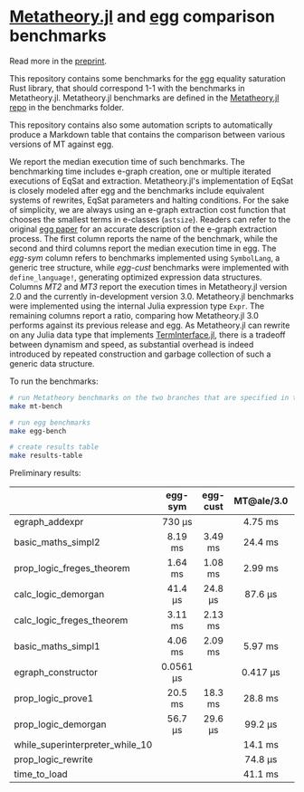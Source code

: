 # [Metatheory.jl](https://github.com/JuliaSymbolics/Metatheory.jl) and [egg](https://github.com/egraphs-good/egg) comparison benchmarks

Read more in the [preprint](https://arxiv.org/abs/2404.08751). 

This repository contains some benchmarks for the [egg](https://github.com/egraphs-good/egg) equality saturation Rust library, that should correspond 1-1 with the benchmarks in Metatheory.jl. 
Metatheory.jl benchmarks are defined in the [Metatheory.jl repo](https://github.com/JuliaSymbolics/Metatheory.jl) in the benchmarks folder.

This repository contains also some automation scripts to automatically produce a Markdown table that contains 
the comparison between various versions of MT against egg. 

We report the median execution time of such benchmarks. The benchmarking time includes e-graph creation, 
one or multiple iterated executions of EqSat and extraction. Metatheory.jl's implementation of EqSat is 
closely modeled after egg and the benchmarks include equivalent systems of rewrites, EqSat parameters 
and halting conditions.  For the sake of simplicity, we are always using an e-graph extraction cost 
function that chooses the smallest terms in e-classes (`astsize`). Readers can refer to the 
original [egg paper](https://dl.acm.org/doi/10.1145/3434304) for an accurate description of the e-graph 
extraction process. The first column reports the name of the benchmark, while the second and third columns 
report the median execution time in egg. The _egg-sym_ column refers to benchmarks implemented using `SymbolLang`, 
a generic tree structure, while _egg-cust_ benchmarks were implemented with `define_language!`, generating 
optimized expression data structures. Columns _MT2_ and _MT3_ report the execution times in Metatheory.jl 
version 2.0 and the currently in-development version 3.0. Metatheory.jl benchmarks were implemented using 
the internal Julia expression type `Expr`. The remaining columns report a ratio, comparing how Metatheory.jl
3.0 performs against its previous release and egg. As Metatheory.jl can rewrite on any Julia data type that 
implements [TermInterface.jl](https://github.com/JuliaSymbolics/TermInterface.jl), there is a tradeoff 
between dynamism and speed, as substantial overhead is indeed introduced by repeated construction and 
garbage collection of such a generic data structure.


To run the benchmarks:

```bash
# run Metatheory benchmarks on the two branches that are specified in the Makefile
make mt-bench

# run egg benchmarks
make egg-bench

# create results table
make results-table
```


Preliminary results:

|                                 | egg-sym   | egg-cust | MT@ale/3.0 | MT@master  | egg-sym/MT@ale... | egg-cust/MT@al... | MT@master/MT@a... |
|:--------------------------------|:---------:|:--------:|:----------:|:----------:|:-----------------:|:-----------------:|:-----------------:|
| egraph_addexpr                  | 730 μs    |          | 4.75 ms    | 11.5 ms    | 0.154             |                   | 2.43              |
| basic_maths_simpl2              | 8.19 ms   | 3.49 ms  | 24.4 ms    | 795 ms     | 0.336             | 0.143             | 32.6              |
| prop_logic_freges_theorem       | 1.64 ms   | 1.08 ms  | 2.99 ms    | 31.1 ms    | 0.55              | 0.361             | 10.4              |
| calc_logic_demorgan             | 41.4 μs   | 24.8 μs  | 87.6 μs    | 327 μs     | 0.472             | 0.283             | 3.73              |
| calc_logic_freges_theorem       | 3.11 ms   | 2.13 ms  |            |            |                   |                   |                   |
| basic_maths_simpl1              | 4.06 ms   | 2.09 ms  | 5.97 ms    | 45.8 ms    | 0.679             | 0.351             | 7.67              |
| egraph_constructor              | 0.0561 μs |          | 0.417 μs   | 0.417 μs   | 0.135             |                   | 1                 |
| prop_logic_prove1               | 20.5 ms   | 18.3 ms  | 28.8 ms    | 7.3e+03 ms | 0.712             | 0.634             | 253               |
| prop_logic_demorgan             | 56.7 μs   | 29.6 μs  | 99.2 μs    | 579 μs     | 0.572             | 0.298             | 5.84              |
| while_superinterpreter_while_10 |           |          | 14.1 ms    | 75.8 ms    |                   |                   | 5.37              |
| prop_logic_rewrite              |           |          | 74.8 μs    | 80.8 μs    |                   |                   | 1.08              |
| time_to_load                    |           |          | 41.1 ms    | 65.8 ms    |                   |                   | 1.6               |

